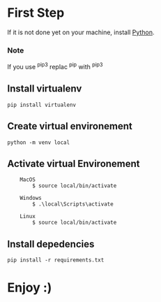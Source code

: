 # First Step

 If it is not done yet on your machine, install [Python](https://www.python.org/downloads/).

### Note

If you use <sup>pip3</sup> replac <sup>pip</sup> with <sup>pip3</sup> 

## Install virtualenv

```
pip install virtualenv
```


## Create virtual environement

```
python -m venv local
```

## Activate virtual Environement

```
    MacOS
        $ source local/bin/activate

    Windows
        $ .\local\Scripts\activate

    Linux
        $ source local/bin/activate
```

## Install depedencies

```
pip install -r requirements.txt
```

# Enjoy :)
